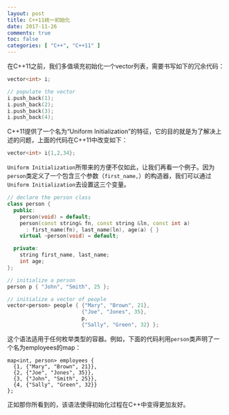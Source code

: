 ```yaml
---
layout: post
title: C++11统一初始化
date: 2017-11-26
comments: true
toc: false
categories: [ "C++", "C++11" ]
---
```


在C++11之前，我们多值填充初始化一个vector列表，需要书写如下的冗余代码：

```cpp
vector<int> i;

// populate the vector
i.push_back(1);
i.push_back(2);
i.push_back(3);
i.push_back(4);
```

C++11提供了一个名为“Uniform Initialization”的特征，它的目的就是为了解决上述的问题，上面的代码在C++11中改变如下：

```cpp
vector<int> i{1,2,34};
```

`Uniform Initialization`所带来的方便不仅如此，让我们再看一个例子。因为`person`类定义了一个包含三个参数（`first_name,`）的构造器，我们可以通过`Uniform Initialization`去设置这三个变量。

```cpp
// declare the person class
class person {
  public:
    person(void) = default;
    person(const string& fn, const string &ln, const int a) 
      : first_name(fn), last_name(ln), age(a) { }
    virtual ~person(void) = default;

  private:
    string first_name, last_name;
    int age;
};

// initialize a person
person p { "John", "Smith", 25 };

// initialize a vector of people
vector<person> people { {"Mary", "Brown", 21},
                        {"Joe", "Jones", 35},
                        p,
                        {"Sally", "Green", 32} };
```
这个语法适用于任何枚举类型的容器。例如，下面的代码利用`person`类声明了一个名为employees的map：
```
map<int, person> employees {
  {1, {"Mary", "Brown", 21}},
  {2, {"Joe", "Jones", 35}},
  {3, {"John", "Smith", 25}},
  {4, {"Sally", "Green", 32}}
};
```

正如那你所看到的，该语法使得初始化过程在C++中变得更加友好。